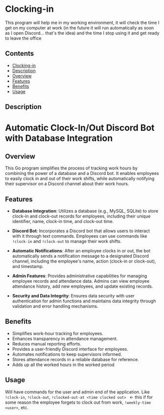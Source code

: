 # Clocking-in
 
This program will help me in my working environment, it will check the time I get on my computer at work (in the future it will run automatically as soon as I open Discord... that's the idea) and the time I stop using it and get ready to leave the office

## Contents

- [Clocking-in](#clocking-in)
- [Description](#description)
- [Overview](#Overview)
- [Features](#features)
- [Benefits](#benefits)
- [Usage](#Usage)

## Description

# Automatic Clock-In/Out Discord Bot with Database Integration

## Overview

This Go program simplifies the process of tracking work hours by combining the power of a database and a Discord bot. It enables employees to easily clock in and out of their work shifts, while automatically notifying their supervisor on a Discord channel about their work hours.

## Features

- **Database Integration**: Utilizes a database (e.g., MySQL, SQLite) to store clock-in and clock-out records for employees, including their unique identifier, name, clock-in time, and clock-out time.

- **Discord Bot**: Incorporates a Discord bot that allows users to interact with it through text commands. Employees can use commands like `!clock-in` and `!clock-out` to manage their work shifts.

- **Automatic Notifications**: After an employee clocks in or out, the bot automatically sends a notification message to a designated Discord channel, including the employee's name, action (clock-in or clock-out), and timestamp.

- **Admin Features**: Provides administrative capabilities for managing employee records and attendance data. Admins can view employee attendance history, add new employees, and update existing records.

- **Security and Data Integrity**: Ensures data security with user authentication for admin functions and maintains data integrity through validation and error handling mechanisms.

## Benefits

- Simplifies work-hour tracking for employees.
- Enhances transparency in attendance management.
- Reduces manual reporting efforts.
- Provides a user-friendly Discord interface for employees.
- Automates notifications to keep supervisors informed.
- Stores attendance records in a reliable database for reference.
- Adds up all the worked hours in the worked period

## Usage

Will have commands for the user and admin end of the application. Like `!clock-in`, `!clock-out`, `!clocked-out-at <time clocked out> ` <- this if for some reason the employee forgets to clock out from work, `!weekly-time <user>`, etc.

